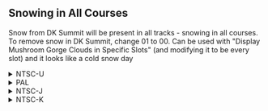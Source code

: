 ## Snowing in All Courses

Snow from DK Summit will be present in all tracks - snowing in all courses. To remove snow in DK Summit, change 01 to 00. Can be used with "Display Mushroom Gorge Clouds in Specific Slots" (and modifying it to be every slot) and it looks like a cold snow day

<details>
<summary>NTSC-U</summary>

```powerpc
0468CCF8 38000001
04692800 38000001
```
</details>

<details>
<summary>PAL</summary>

```powerpc
04691180 38000001
04696C88 38000001
```
</details>

<details>
<summary>NTSC-J</summary>

```powerpc
046907EC 38000001
046962F4 38000001
```
</details>

<details>
<summary>NTSC-K</summary>

```powerpc
0467F528 38000001
04685030 38000001
```
</details>